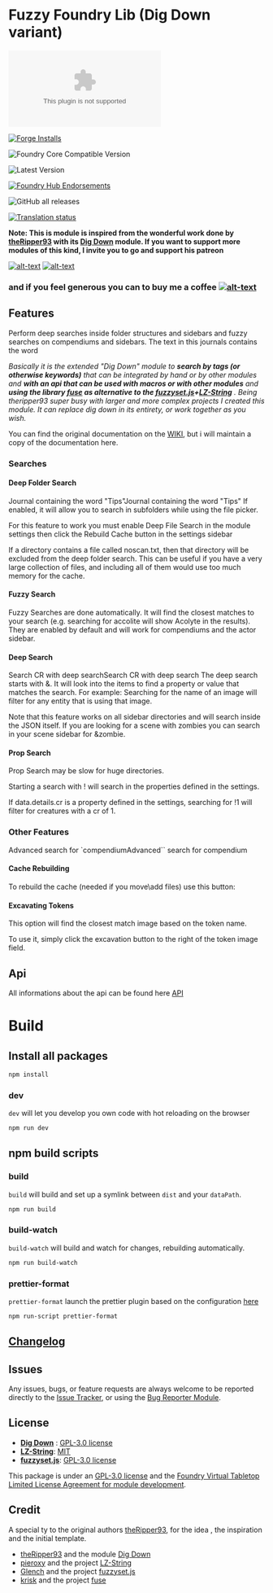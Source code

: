 # Fuzzy Foundry Lib (Dig Down variant)

![Latest Release Download Count](https://img.shields.io/github/downloads/p4535992/foundryvtt-fuzzy-foundry-lib/latest/module.zip?color=2b82fc&label=DOWNLOADS&style=for-the-badge)

[![Forge Installs](https://img.shields.io/badge/dynamic/json?label=Forge%20Installs&query=package.installs&suffix=%25&url=https%3A%2F%2Fforge-vtt.com%2Fapi%2Fbazaar%2Fpackage%2Ffuzzy-foundry-lib&colorB=006400&style=for-the-badge)](https://forge-vtt.com/bazaar#package=fuzzy-foundry-lib)

![Foundry Core Compatible Version](https://img.shields.io/badge/dynamic/json.svg?url=https%3A%2F%2Fraw.githubusercontent.com%2Fp4535992%2Ffoundryvtt-fuzzy-foundry-lib%2Fmaster%2Fsrc%2Fmodule.json&label=Foundry%20Version&query=$.compatibility.verified&colorB=orange&style=for-the-badge)

![Latest Version](https://img.shields.io/badge/dynamic/json.svg?url=https%3A%2F%2Fraw.githubusercontent.com%2Fp4535992%2Ffoundryvtt-fuzzy-foundry-lib%2Fmaster%2Fsrc%2Fmodule.json&label=Latest%20Release&prefix=v&query=$.version&colorB=red&style=for-the-badge)

[![Foundry Hub Endorsements](https://img.shields.io/endpoint?logoColor=white&url=https%3A%2F%2Fwww.foundryvtt-hub.com%2Fwp-json%2Fhubapi%2Fv1%2Fpackage%2Ffuzzy-foundry-lib%2Fshield%2Fendorsements&style=for-the-badge)](https://www.foundryvtt-hub.com/package/fuzzy-foundry-lib/)

![GitHub all releases](https://img.shields.io/github/downloads/p4535992/foundryvtt-fuzzy-foundry-lib/total?style=for-the-badge)

[![Translation status](https://weblate.foundryvtt-hub.com/widgets/fuzzy-foundry-lib/-/287x66-black.png)](https://weblate.foundryvtt-hub.com/engage/fuzzy-foundry-lib/)

**Note: This is module is inspired from the  wonderful work done by [theRipper93](https://theripper93.com/) with its [Dig Down](https://github.com/theripper93/fuzzy-foundry) module.
If you want to support more modules of this kind, I invite you to go and support his patreon**

[![alt-text](https://img.shields.io/badge/-Patreon-%23ff424d?style=for-the-badge)](https://www.patreon.com/theripper93) [![alt-text](https://img.shields.io/badge/-Discord-%235662f6?style=for-the-badge)](https://discord.gg/F53gBjR97G)

### and if you feel generous you can to buy me a coffee [![alt-text](https://img.shields.io/badge/-Patreon-%23ff424d?style=for-the-badge)](https://www.patreon.com/p4535992)


## Features

Perform deep searches inside folder structures and sidebars and fuzzy searches on compendiums and sidebars. The text in this journals contains the word

_Basically it is the extended "Dig Down" module to **search by tags (or otherwise keywords)** that can be integrated by hand or by other modules and **with an api that can be used with macros or with other modules** and **using the library [fuse](https://github.com/krisk/fuse) as alternative to the [fuzzyset.js](https://github.com/Glench/fuzzyset.js)+[LZ-String](https://github.com/pieroxy/lz-string)** . Being theripper93 super busy with larger and more complex projects I created this module. It can replace dig down in its entirety, or work together as you wish._

You can find the original documentation on the [WIKI](https://api.theripper93.com/modulewiki/fuzzy-foundry/free), but i will maintain a copy of the documentation here.

### Searches

#### Deep Folder Search

Journal containing the word "Tips"Journal containing the word "Tips"
If enabled, it will allow you to search in subfolders while using the file picker.

For this feature to work you must enable Deep File Search in the module settings then click the Rebuild Cache button in the settings sidebar

If a directory contains a file called noscan.txt, then that directory will be excluded from the deep folder search. This can be useful if you have a very large collection of files, and including all of them would use too much memory for the cache.

#### Fuzzy Search

Fuzzy Searches are done automatically. It will find the closest matches to your search (e.g. searching for accolite will show Acolyte in the results). They are enabled by default and will work for compendiums and the actor sidebar.

#### Deep Search

Search CR with deep searchSearch CR with deep search
The deep search starts with &. It will look into the items to find a property or value that matches the search. For example: Searching for the name of an image will filter for any entity that is using that image.

Note that this feature works on all sidebar directories and will search inside the JSON itself. If you are looking for a scene with zombies you can search in your scene sidebar for &zombie.

#### Prop Search

Prop Search may be slow for huge directories.

Starting a search with ! will search in the properties defined in the settings.

If data.details.cr is a property defined in the settings, searching for !1 will filter for creatures with a cr of 1.

### Other Features

Advanced search for `compendiumAdvanced`` search for compendium

#### Cache Rebuilding

To rebuild the cache (needed if you move\add files) use this button:

#### Excavating Tokens

This option will find the closest match image based on the token name.

To use it, simply click the excavation button to the right of the token image field.


## Api

All informations about the api can be found here [API](./wiki/api.md)


# Build

## Install all packages

```bash
npm install
```

### dev

`dev` will let you develop you own code with hot reloading on the browser

```bash
npm run dev
```

## npm build scripts

### build

`build` will build and set up a symlink between `dist` and your `dataPath`.

```bash
npm run build
```

### build-watch

`build-watch` will build and watch for changes, rebuilding automatically.

```bash
npm run build-watch
```

### prettier-format

`prettier-format` launch the prettier plugin based on the configuration [here](./.prettierrc)

```bash
npm run-script prettier-format
```

## [Changelog](./CHANGELOG.md)

## Issues

Any issues, bugs, or feature requests are always welcome to be reported directly to the [Issue Tracker](https://github.com/p4535992/foundryvtt-fuzzy-foundry-lib/issues ), or using the [Bug Reporter Module](https://foundryvtt.com/packages/bug-reporter/).

## License

- **[Dig Down](https://github.com/theripper93/fuzzy-foundry)** : [GPL-3.0 license](https://github.com/theripper93/fuzzy-foundry/blob/master/LICENSE)
- **[LZ-String](https://github.com/pieroxy/lz-string)**: [MIT](https://github.com/pieroxy/lz-string/blob/master/LICENSE)
- **[fuzzyset.js](https://github.com/Glench/fuzzyset.js)**: [GPL-3.0 license](https://github.com/Glench/fuzzyset.js/blob/master/LICENSE.md)

This package is under an [GPL-3.0 license](LICENSE) and the [Foundry Virtual Tabletop Limited License Agreement for module development](https://foundryvtt.com/article/license/).

## Credit

A special ty to the original authors [theRipper93](https://theripper93.com/), for the idea , the inspiration and the initial template.

- [theRipper93](https://theripper93.com/) and the module [Dig Down](https://github.com/theripper93/fuzzy-foundry)
- [pieroxy](https://github.com/pieroxy/) and the project [LZ-String](https://github.com/pieroxy/lz-string)
- [Glench](https://github.com/Glench/) and the project [fuzzyset.js](https://github.com/Glench/fuzzyset.js)
- [krisk](https://github.com/krisk) and the project [fuse](https://github.com/krisk/fuse) 